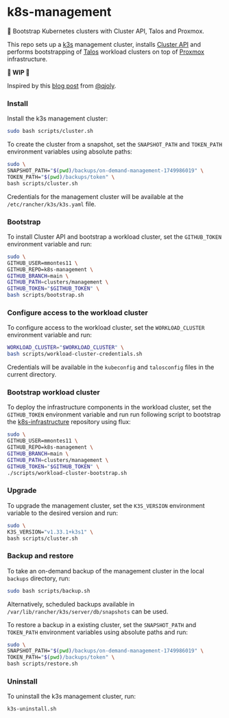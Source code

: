 # k8s-management
🐢 Bootstrap Kubernetes clusters with Cluster API, Talos and Proxmox.

This repo sets up a [k3s](https://github.com/k3s-io/k3s) management cluster, installs [Cluster API](https://cluster-api.sigs.k8s.io/) and performs bootstrapping of [Talos](https://www.talos.dev/) workload clusters on top of [Proxmox](https://www.proxmox.com/) infrastructure.

__🚧 WIP 🚧__

Inspired by this [blog post](https://a-cup-of.coffee/blog/talos-capi-proxmox/) from [@qjoly](https://github.com/qjoly/).

### Install

Install the k3s management cluster:

```bash
sudo bash scripts/cluster.sh
```

To create the cluster from a snapshot, set the `SNAPSHOT_PATH` and `TOKEN_PATH` environment variables using absolute paths:

```bash
sudo \
SNAPSHOT_PATH="$(pwd)/backups/on-demand-management-1749986019" \
TOKEN_PATH="$(pwd)/backups/token" \
bash scripts/cluster.sh
```

Credentials for the management cluster will be available at the `/etc/rancher/k3s/k3s.yaml` file.

### Bootstrap

To install Cluster API and bootstrap a workload cluster, set the `GITHUB_TOKEN` environment variable and run:

```bash
sudo \
GITHUB_USER=mmontes11 \
GITHUB_REPO=k8s-management \ 
GITHUB_BRANCH=main \
GITHUB_PATH=clusters/management \
GITHUB_TOKEN="$GITHUB_TOKEN" \
bash scripts/bootstrap.sh
```

### Configure access to the workload cluster

To configure access to the workload cluster, set the `WORKLOAD_CLUSTER` environment variable and run:

````bash
WORKLOAD_CLUSTER="$WORKLOAD_CLUSTER" \
bash scripts/workload-cluster-credentials.sh
````

Credentials will be available in the `kubeconfig` and `talosconfig` files in the current directory.

### Bootstrap workload cluster

To deploy the infrastructure components in the workload cluster, set the `GITHUB_TOKEN` environment variable and run run following script to bootstrap the [k8s-infrastructure](https://github.com/mmontes11/k8s-infrastructure) repository using flux:

````bash
sudo \
GITHUB_USER=mmontes11 \
GITHUB_REPO=k8s-management \ 
GITHUB_BRANCH=main \
GITHUB_PATH=clusters/management \
GITHUB_TOKEN="$GITHUB_TOKEN" \
./scripts/workload-cluster-bootstrap.sh
````

### Upgrade

To upgrade the management cluster, set the `K3S_VERSION` environment variable to the desired version and run:

```bash
sudo \
K3S_VERSION="v1.33.1+k3s1" \
bash scripts/cluster.sh
```

### Backup and restore

To take an on-demand backup of the management cluster in the local `backups` directory, run:

```bash
sudo bash scripts/backup.sh
```
Alternatively, scheduled backups available in `/var/lib/rancher/k3s/server/db/snapshots` can be used.

To restore a backup in a existing cluster, set the `SNAPSHOT_PATH` and `TOKEN_PATH` environment variables using absolute paths and run:

```bash
sudo \
SNAPSHOT_PATH="$(pwd)/backups/on-demand-management-1749986019" \
TOKEN_PATH="$(pwd)/backups/token" \
bash scripts/restore.sh
```

### Uninstall

To uninstall the k3s management cluster, run:

```bash
k3s-uninstall.sh
``` 